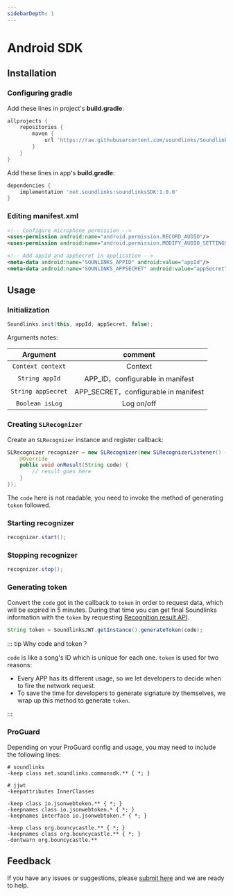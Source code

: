 ```yaml
---
sidebarDepth: 1
---
```


# Android SDK

## Installation

### Configuring gradle

Add these lines in project's **build.gradle**:

```groovy
allprojects {
    repositories {
        maven {
            url 'https://raw.githubusercontent.com/soundlinks/Soundlinks-Android-SDK/master'
        }
    }
}
```

Add these lines in app's **build.gradle**:

```groovy
dependencies {
    implementation 'net.soundlinks:soundlinksSDK:1.0.0'
}
```

### Editing manifest.xml

```xml
<!-- Configure microphone permission -->
<uses-permission android:name="android.permission.RECORD_AUDIO"/>
<uses-permission android:name="android.permission.MODIFY_AUDIO_SETTINGS"/>

<!-- Add appId and appSecret in application -->
<meta-data android:name="SOUNLINKS_APPID" android:value="appId"/>
<meta-data android:name="SOUNLINKS_APPSECRET" android:value="appSecret"/>
```

## Usage

### Initialization

```java
Soundlinks.init(this, appId, appSecret, false);
```

Arguments notes:

| Argument | comment |
|:----:|:----: |
| `Context context` | Context |
| `String appId` | APP_ID，configurable in manifest |
| `String appSecret` | APP_SECRET，configurable in manifest |
| `Boolean isLog` | Log on/off |

### Creating `SLRecognizer`

Create an `SLRecognizer` instance and register callback:

```java
SLRecognizer recognizer = new SLRecognizer(new SLRecognizerListener() {
    @Override
    public void onResult(String code) {
        // result goes here
    }
});
```

The `code` here is not readable, you need to invoke the method of generating `token` followed.

### Starting recognizer

```java
recognizer.start();
```

### Stopping recognizer

```java
recognizer.stop();
```

### Generating token

Convert the `code` got in the callback to `token` in order to request data, which will be expired in 5 minutes. During that time you can get final Soundlinks information with the `token` by requesting [Recognition result API](/result/).

```java
String token = SoundlinksJWT.getInstance().generateToken(code);
```

::: tip Why code and token？

`code` is like a song's ID which is unique for each one. `token` is used for two reasons:

- Every APP has its different usage, so we let developers to decide when to fire the network request.
- To save the time for developers to generate signature by themselves, we wrap up this method to generate `token`.

:::

### ProGuard

Depending on your ProGuard config and usage, you may need to include the following lines:

```
# soundlinks
-keep class net.soundlinks.commonsdk.** { *; }

# jjwt
-keepattributes InnerClasses

-keep class io.jsonwebtoken.** { *; }
-keepnames class io.jsonwebtoken.* { *; }
-keepnames interface io.jsonwebtoken.* { *; }

-keep class org.bouncycastle.** { *; }
-keepnames class org.bouncycastle.** { *; }
-dontwarn org.bouncycastle.**
```

## Feedback

If you have any issues or suggestions, please [submit here](https://github.com/soundlinks/Soundlinks-Android-SDK/issues/new) and we are ready to help.
